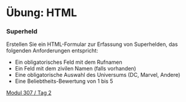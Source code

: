 # Übung: HTML

### Superheld

Erstellen Sie ein HTML-Formular zur Erfassung von Superhelden, das folgenden Anforderungen entspricht:

- Ein obligatorisches Feld mit dem Rufnamen
- Ein Feld mit dem zivilen Namen (falls vorhanden)
- Eine obligatorische Auswahl des Universums (DC, Marvel, Andere)
- Eine Beliebtheits-Bewertung von 1 bis 5

 [Modul 307 / Tag 2](/ilv.307/02-modul-307)
<!--stackedit_data:
eyJoaXN0b3J5IjpbMTQ3NzA3MjQ1Nl19
-->